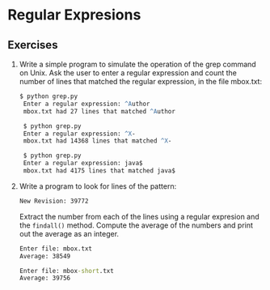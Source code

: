 # Regular Expresions

## Exercises

1. Write a simple program to simulate the operation of the grep command on Unix. Ask the user to enter a regular expression and count the number of lines that matched the regular expression, in the file mbox.txt:
   ```cmd
   $ python grep.py
    Enter a regular expression: ^Author
    mbox.txt had 27 lines that matched ^Author

    $ python grep.py
    Enter a regular expression: ^X-
    mbox.txt had 14368 lines that matched ^X-

    $ python grep.py
    Enter a regular expression: java$
    mbox.txt had 4175 lines that matched java$
   ```
2. Write a program to look for lines of the pattern:
    ```cmd
    New Revision: 39772
    ```
   Extract the number from each of the lines using a regular expresion and the ```findall()``` method. Compute the average of the numbers and print out the average as an integer.
    ```cmd
    Enter file: mbox.txt
    Average: 38549

    Enter file: mbox-short.txt
    Average: 39756
    ```
